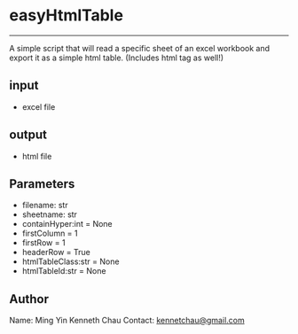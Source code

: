 # easyHtmlTable
***
A simple script that will read a specific sheet of an excel workbook and export it as a simple html table. (Includes html tag as well!)

## input
- excel file

## output
- html file

## Parameters
- filename: str
- sheetname: str
- containHyper:int = None
- firstColumn = 1
- firstRow = 1
- headerRow = True
- htmlTableClass:str = None
- htmlTableId:str = None

## Author
Name: Ming Yin Kenneth Chau
Contact: kennetchau@gmail.com
